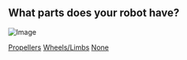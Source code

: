 ## What parts does your robot have?

![Image](link)

[Propellers](../2nd/noaifly.md)
[Wheels/Limbs](../2nd/noailimbs.md)
[None](../2nd/none.md)